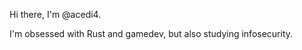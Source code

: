 Hi there, I'm @acedi4.

I'm obsessed with Rust and gamedev, but also studying infosecurity.

<!--
- 👋 Yo, I'm @ac3di4
- 👀 I’m interested in ...
- 🌱 I’m currently learning ...
- 💞️ I’m looking to collaborate on ...
- 📫 How to reach me ...
--!>
